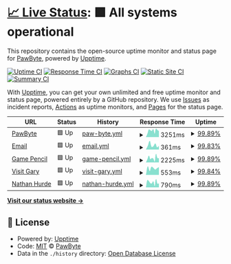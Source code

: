 # [📈 Live Status](https://uptime.pawbyte.com): <!--live status--> **🟩 All systems operational**

This repository contains the open-source uptime monitor and status page for [PawByte](http://www.pawbyte.com), powered by [Upptime](https://github.com/upptime/upptime).

[![Uptime CI](https://github.com/pawbyte/uptime/workflows/Uptime%20CI/badge.svg)](https://github.com/pawbyte/uptime/actions?query=workflow%3A%22Uptime+CI%22)
[![Response Time CI](https://github.com/pawbyte/uptime/workflows/Response%20Time%20CI/badge.svg)](https://github.com/pawbyte/uptime/actions?query=workflow%3A%22Response+Time+CI%22)
[![Graphs CI](https://github.com/pawbyte/uptime/workflows/Graphs%20CI/badge.svg)](https://github.com/pawbyte/uptime/actions?query=workflow%3A%22Graphs+CI%22)
[![Static Site CI](https://github.com/pawbyte/uptime/workflows/Static%20Site%20CI/badge.svg)](https://github.com/pawbyte/uptime/actions?query=workflow%3A%22Static+Site+CI%22)
[![Summary CI](https://github.com/pawbyte/uptime/workflows/Summary%20CI/badge.svg)](https://github.com/pawbyte/uptime/actions?query=workflow%3A%22Summary+CI%22)

With [Upptime](https://upptime.js.org), you can get your own unlimited and free uptime monitor and status page, powered entirely by a GitHub repository. We use [Issues](https://github.com/pawbyte/uptime/issues) as incident reports, [Actions](https://github.com/pawbyte/uptime/actions) as uptime monitors, and [Pages](https://uptime.pawbyte.com) for the status page.

<!--start: status pages-->
<!-- This summary is generated by Upptime (https://github.com/upptime/upptime) -->
<!-- Do not edit this manually, your changes will be overwritten -->
<!-- prettier-ignore -->
| URL | Status | History | Response Time | Uptime |
| --- | ------ | ------- | ------------- | ------ |
| <img alt="" src="https://icons.duckduckgo.com/ip3/pawbyte.com.ico" height="13"> [PawByte](https://pawbyte.com) | 🟩 Up | [paw-byte.yml](https://github.com/pawbyte/uptime/commits/HEAD/history/paw-byte.yml) | <details><summary><img alt="Response time graph" src="./graphs/paw-byte/response-time-week.png" height="20"> 3251ms</summary><br><a href="https://uptime.pawbyte.com/history/paw-byte"><img alt="Response time 1222" src="https://img.shields.io/endpoint?url=https%3A%2F%2Fraw.githubusercontent.com%2Fpawbyte%2Fuptime%2FHEAD%2Fapi%2Fpaw-byte%2Fresponse-time.json"></a><br><a href="https://uptime.pawbyte.com/history/paw-byte"><img alt="24-hour response time 3209" src="https://img.shields.io/endpoint?url=https%3A%2F%2Fraw.githubusercontent.com%2Fpawbyte%2Fuptime%2FHEAD%2Fapi%2Fpaw-byte%2Fresponse-time-day.json"></a><br><a href="https://uptime.pawbyte.com/history/paw-byte"><img alt="7-day response time 3251" src="https://img.shields.io/endpoint?url=https%3A%2F%2Fraw.githubusercontent.com%2Fpawbyte%2Fuptime%2FHEAD%2Fapi%2Fpaw-byte%2Fresponse-time-week.json"></a><br><a href="https://uptime.pawbyte.com/history/paw-byte"><img alt="30-day response time 3140" src="https://img.shields.io/endpoint?url=https%3A%2F%2Fraw.githubusercontent.com%2Fpawbyte%2Fuptime%2FHEAD%2Fapi%2Fpaw-byte%2Fresponse-time-month.json"></a><br><a href="https://uptime.pawbyte.com/history/paw-byte"><img alt="1-year response time 1222" src="https://img.shields.io/endpoint?url=https%3A%2F%2Fraw.githubusercontent.com%2Fpawbyte%2Fuptime%2FHEAD%2Fapi%2Fpaw-byte%2Fresponse-time-year.json"></a></details> | <details><summary><a href="https://uptime.pawbyte.com/history/paw-byte">99.89%</a></summary><a href="https://uptime.pawbyte.com/history/paw-byte"><img alt="All-time uptime 95.26%" src="https://img.shields.io/endpoint?url=https%3A%2F%2Fraw.githubusercontent.com%2Fpawbyte%2Fuptime%2FHEAD%2Fapi%2Fpaw-byte%2Fuptime.json"></a><br><a href="https://uptime.pawbyte.com/history/paw-byte"><img alt="24-hour uptime 100.00%" src="https://img.shields.io/endpoint?url=https%3A%2F%2Fraw.githubusercontent.com%2Fpawbyte%2Fuptime%2FHEAD%2Fapi%2Fpaw-byte%2Fuptime-day.json"></a><br><a href="https://uptime.pawbyte.com/history/paw-byte"><img alt="7-day uptime 99.89%" src="https://img.shields.io/endpoint?url=https%3A%2F%2Fraw.githubusercontent.com%2Fpawbyte%2Fuptime%2FHEAD%2Fapi%2Fpaw-byte%2Fuptime-week.json"></a><br><a href="https://uptime.pawbyte.com/history/paw-byte"><img alt="30-day uptime 99.47%" src="https://img.shields.io/endpoint?url=https%3A%2F%2Fraw.githubusercontent.com%2Fpawbyte%2Fuptime%2FHEAD%2Fapi%2Fpaw-byte%2Fuptime-month.json"></a><br><a href="https://uptime.pawbyte.com/history/paw-byte"><img alt="1-year uptime 95.26%" src="https://img.shields.io/endpoint?url=https%3A%2F%2Fraw.githubusercontent.com%2Fpawbyte%2Fuptime%2FHEAD%2Fapi%2Fpaw-byte%2Fuptime-year.json"></a></details>
| <img alt="" src="https://icons.duckduckgo.com/ip3/email.pawbyte.com.ico" height="13"> [Email](https://email.pawbyte.com) | 🟩 Up | [email.yml](https://github.com/pawbyte/uptime/commits/HEAD/history/email.yml) | <details><summary><img alt="Response time graph" src="./graphs/email/response-time-week.png" height="20"> 361ms</summary><br><a href="https://uptime.pawbyte.com/history/email"><img alt="Response time 354" src="https://img.shields.io/endpoint?url=https%3A%2F%2Fraw.githubusercontent.com%2Fpawbyte%2Fuptime%2FHEAD%2Fapi%2Femail%2Fresponse-time.json"></a><br><a href="https://uptime.pawbyte.com/history/email"><img alt="24-hour response time 376" src="https://img.shields.io/endpoint?url=https%3A%2F%2Fraw.githubusercontent.com%2Fpawbyte%2Fuptime%2FHEAD%2Fapi%2Femail%2Fresponse-time-day.json"></a><br><a href="https://uptime.pawbyte.com/history/email"><img alt="7-day response time 361" src="https://img.shields.io/endpoint?url=https%3A%2F%2Fraw.githubusercontent.com%2Fpawbyte%2Fuptime%2FHEAD%2Fapi%2Femail%2Fresponse-time-week.json"></a><br><a href="https://uptime.pawbyte.com/history/email"><img alt="30-day response time 322" src="https://img.shields.io/endpoint?url=https%3A%2F%2Fraw.githubusercontent.com%2Fpawbyte%2Fuptime%2FHEAD%2Fapi%2Femail%2Fresponse-time-month.json"></a><br><a href="https://uptime.pawbyte.com/history/email"><img alt="1-year response time 354" src="https://img.shields.io/endpoint?url=https%3A%2F%2Fraw.githubusercontent.com%2Fpawbyte%2Fuptime%2FHEAD%2Fapi%2Femail%2Fresponse-time-year.json"></a></details> | <details><summary><a href="https://uptime.pawbyte.com/history/email">99.83%</a></summary><a href="https://uptime.pawbyte.com/history/email"><img alt="All-time uptime 99.81%" src="https://img.shields.io/endpoint?url=https%3A%2F%2Fraw.githubusercontent.com%2Fpawbyte%2Fuptime%2FHEAD%2Fapi%2Femail%2Fuptime.json"></a><br><a href="https://uptime.pawbyte.com/history/email"><img alt="24-hour uptime 98.78%" src="https://img.shields.io/endpoint?url=https%3A%2F%2Fraw.githubusercontent.com%2Fpawbyte%2Fuptime%2FHEAD%2Fapi%2Femail%2Fuptime-day.json"></a><br><a href="https://uptime.pawbyte.com/history/email"><img alt="7-day uptime 99.83%" src="https://img.shields.io/endpoint?url=https%3A%2F%2Fraw.githubusercontent.com%2Fpawbyte%2Fuptime%2FHEAD%2Fapi%2Femail%2Fuptime-week.json"></a><br><a href="https://uptime.pawbyte.com/history/email"><img alt="30-day uptime 99.79%" src="https://img.shields.io/endpoint?url=https%3A%2F%2Fraw.githubusercontent.com%2Fpawbyte%2Fuptime%2FHEAD%2Fapi%2Femail%2Fuptime-month.json"></a><br><a href="https://uptime.pawbyte.com/history/email"><img alt="1-year uptime 99.81%" src="https://img.shields.io/endpoint?url=https%3A%2F%2Fraw.githubusercontent.com%2Fpawbyte%2Fuptime%2FHEAD%2Fapi%2Femail%2Fuptime-year.json"></a></details>
| <img alt="" src="https://icons.duckduckgo.com/ip3/gamepencil.net.ico" height="13"> [Game Pencil](https://gamepencil.net) | 🟩 Up | [game-pencil.yml](https://github.com/pawbyte/uptime/commits/HEAD/history/game-pencil.yml) | <details><summary><img alt="Response time graph" src="./graphs/game-pencil/response-time-week.png" height="20"> 2225ms</summary><br><a href="https://uptime.pawbyte.com/history/game-pencil"><img alt="Response time 936" src="https://img.shields.io/endpoint?url=https%3A%2F%2Fraw.githubusercontent.com%2Fpawbyte%2Fuptime%2FHEAD%2Fapi%2Fgame-pencil%2Fresponse-time.json"></a><br><a href="https://uptime.pawbyte.com/history/game-pencil"><img alt="24-hour response time 2206" src="https://img.shields.io/endpoint?url=https%3A%2F%2Fraw.githubusercontent.com%2Fpawbyte%2Fuptime%2FHEAD%2Fapi%2Fgame-pencil%2Fresponse-time-day.json"></a><br><a href="https://uptime.pawbyte.com/history/game-pencil"><img alt="7-day response time 2225" src="https://img.shields.io/endpoint?url=https%3A%2F%2Fraw.githubusercontent.com%2Fpawbyte%2Fuptime%2FHEAD%2Fapi%2Fgame-pencil%2Fresponse-time-week.json"></a><br><a href="https://uptime.pawbyte.com/history/game-pencil"><img alt="30-day response time 1976" src="https://img.shields.io/endpoint?url=https%3A%2F%2Fraw.githubusercontent.com%2Fpawbyte%2Fuptime%2FHEAD%2Fapi%2Fgame-pencil%2Fresponse-time-month.json"></a><br><a href="https://uptime.pawbyte.com/history/game-pencil"><img alt="1-year response time 936" src="https://img.shields.io/endpoint?url=https%3A%2F%2Fraw.githubusercontent.com%2Fpawbyte%2Fuptime%2FHEAD%2Fapi%2Fgame-pencil%2Fresponse-time-year.json"></a></details> | <details><summary><a href="https://uptime.pawbyte.com/history/game-pencil">99.89%</a></summary><a href="https://uptime.pawbyte.com/history/game-pencil"><img alt="All-time uptime 94.92%" src="https://img.shields.io/endpoint?url=https%3A%2F%2Fraw.githubusercontent.com%2Fpawbyte%2Fuptime%2FHEAD%2Fapi%2Fgame-pencil%2Fuptime.json"></a><br><a href="https://uptime.pawbyte.com/history/game-pencil"><img alt="24-hour uptime 100.00%" src="https://img.shields.io/endpoint?url=https%3A%2F%2Fraw.githubusercontent.com%2Fpawbyte%2Fuptime%2FHEAD%2Fapi%2Fgame-pencil%2Fuptime-day.json"></a><br><a href="https://uptime.pawbyte.com/history/game-pencil"><img alt="7-day uptime 99.89%" src="https://img.shields.io/endpoint?url=https%3A%2F%2Fraw.githubusercontent.com%2Fpawbyte%2Fuptime%2FHEAD%2Fapi%2Fgame-pencil%2Fuptime-week.json"></a><br><a href="https://uptime.pawbyte.com/history/game-pencil"><img alt="30-day uptime 99.41%" src="https://img.shields.io/endpoint?url=https%3A%2F%2Fraw.githubusercontent.com%2Fpawbyte%2Fuptime%2FHEAD%2Fapi%2Fgame-pencil%2Fuptime-month.json"></a><br><a href="https://uptime.pawbyte.com/history/game-pencil"><img alt="1-year uptime 94.92%" src="https://img.shields.io/endpoint?url=https%3A%2F%2Fraw.githubusercontent.com%2Fpawbyte%2Fuptime%2FHEAD%2Fapi%2Fgame-pencil%2Fuptime-year.json"></a></details>
| <img alt="" src="https://icons.duckduckgo.com/ip3/visitgary.net.ico" height="13"> [Visit Gary](https://visitgary.net) | 🟩 Up | [visit-gary.yml](https://github.com/pawbyte/uptime/commits/HEAD/history/visit-gary.yml) | <details><summary><img alt="Response time graph" src="./graphs/visit-gary/response-time-week.png" height="20"> 553ms</summary><br><a href="https://uptime.pawbyte.com/history/visit-gary"><img alt="Response time 768" src="https://img.shields.io/endpoint?url=https%3A%2F%2Fraw.githubusercontent.com%2Fpawbyte%2Fuptime%2FHEAD%2Fapi%2Fvisit-gary%2Fresponse-time.json"></a><br><a href="https://uptime.pawbyte.com/history/visit-gary"><img alt="24-hour response time 627" src="https://img.shields.io/endpoint?url=https%3A%2F%2Fraw.githubusercontent.com%2Fpawbyte%2Fuptime%2FHEAD%2Fapi%2Fvisit-gary%2Fresponse-time-day.json"></a><br><a href="https://uptime.pawbyte.com/history/visit-gary"><img alt="7-day response time 553" src="https://img.shields.io/endpoint?url=https%3A%2F%2Fraw.githubusercontent.com%2Fpawbyte%2Fuptime%2FHEAD%2Fapi%2Fvisit-gary%2Fresponse-time-week.json"></a><br><a href="https://uptime.pawbyte.com/history/visit-gary"><img alt="30-day response time 613" src="https://img.shields.io/endpoint?url=https%3A%2F%2Fraw.githubusercontent.com%2Fpawbyte%2Fuptime%2FHEAD%2Fapi%2Fvisit-gary%2Fresponse-time-month.json"></a><br><a href="https://uptime.pawbyte.com/history/visit-gary"><img alt="1-year response time 768" src="https://img.shields.io/endpoint?url=https%3A%2F%2Fraw.githubusercontent.com%2Fpawbyte%2Fuptime%2FHEAD%2Fapi%2Fvisit-gary%2Fresponse-time-year.json"></a></details> | <details><summary><a href="https://uptime.pawbyte.com/history/visit-gary">99.84%</a></summary><a href="https://uptime.pawbyte.com/history/visit-gary"><img alt="All-time uptime 99.89%" src="https://img.shields.io/endpoint?url=https%3A%2F%2Fraw.githubusercontent.com%2Fpawbyte%2Fuptime%2FHEAD%2Fapi%2Fvisit-gary%2Fuptime.json"></a><br><a href="https://uptime.pawbyte.com/history/visit-gary"><img alt="24-hour uptime 98.88%" src="https://img.shields.io/endpoint?url=https%3A%2F%2Fraw.githubusercontent.com%2Fpawbyte%2Fuptime%2FHEAD%2Fapi%2Fvisit-gary%2Fuptime-day.json"></a><br><a href="https://uptime.pawbyte.com/history/visit-gary"><img alt="7-day uptime 99.84%" src="https://img.shields.io/endpoint?url=https%3A%2F%2Fraw.githubusercontent.com%2Fpawbyte%2Fuptime%2FHEAD%2Fapi%2Fvisit-gary%2Fuptime-week.json"></a><br><a href="https://uptime.pawbyte.com/history/visit-gary"><img alt="30-day uptime 99.85%" src="https://img.shields.io/endpoint?url=https%3A%2F%2Fraw.githubusercontent.com%2Fpawbyte%2Fuptime%2FHEAD%2Fapi%2Fvisit-gary%2Fuptime-month.json"></a><br><a href="https://uptime.pawbyte.com/history/visit-gary"><img alt="1-year uptime 99.89%" src="https://img.shields.io/endpoint?url=https%3A%2F%2Fraw.githubusercontent.com%2Fpawbyte%2Fuptime%2FHEAD%2Fapi%2Fvisit-gary%2Fuptime-year.json"></a></details>
| <img alt="" src="https://icons.duckduckgo.com/ip3/nathanhurde.com.ico" height="13"> [Nathan Hurde](https://nathanhurde.com) | 🟩 Up | [nathan-hurde.yml](https://github.com/pawbyte/uptime/commits/HEAD/history/nathan-hurde.yml) | <details><summary><img alt="Response time graph" src="./graphs/nathan-hurde/response-time-week.png" height="20"> 790ms</summary><br><a href="https://uptime.pawbyte.com/history/nathan-hurde"><img alt="Response time 620" src="https://img.shields.io/endpoint?url=https%3A%2F%2Fraw.githubusercontent.com%2Fpawbyte%2Fuptime%2FHEAD%2Fapi%2Fnathan-hurde%2Fresponse-time.json"></a><br><a href="https://uptime.pawbyte.com/history/nathan-hurde"><img alt="24-hour response time 630" src="https://img.shields.io/endpoint?url=https%3A%2F%2Fraw.githubusercontent.com%2Fpawbyte%2Fuptime%2FHEAD%2Fapi%2Fnathan-hurde%2Fresponse-time-day.json"></a><br><a href="https://uptime.pawbyte.com/history/nathan-hurde"><img alt="7-day response time 790" src="https://img.shields.io/endpoint?url=https%3A%2F%2Fraw.githubusercontent.com%2Fpawbyte%2Fuptime%2FHEAD%2Fapi%2Fnathan-hurde%2Fresponse-time-week.json"></a><br><a href="https://uptime.pawbyte.com/history/nathan-hurde"><img alt="30-day response time 823" src="https://img.shields.io/endpoint?url=https%3A%2F%2Fraw.githubusercontent.com%2Fpawbyte%2Fuptime%2FHEAD%2Fapi%2Fnathan-hurde%2Fresponse-time-month.json"></a><br><a href="https://uptime.pawbyte.com/history/nathan-hurde"><img alt="1-year response time 620" src="https://img.shields.io/endpoint?url=https%3A%2F%2Fraw.githubusercontent.com%2Fpawbyte%2Fuptime%2FHEAD%2Fapi%2Fnathan-hurde%2Fresponse-time-year.json"></a></details> | <details><summary><a href="https://uptime.pawbyte.com/history/nathan-hurde">99.89%</a></summary><a href="https://uptime.pawbyte.com/history/nathan-hurde"><img alt="All-time uptime 95.66%" src="https://img.shields.io/endpoint?url=https%3A%2F%2Fraw.githubusercontent.com%2Fpawbyte%2Fuptime%2FHEAD%2Fapi%2Fnathan-hurde%2Fuptime.json"></a><br><a href="https://uptime.pawbyte.com/history/nathan-hurde"><img alt="24-hour uptime 100.00%" src="https://img.shields.io/endpoint?url=https%3A%2F%2Fraw.githubusercontent.com%2Fpawbyte%2Fuptime%2FHEAD%2Fapi%2Fnathan-hurde%2Fuptime-day.json"></a><br><a href="https://uptime.pawbyte.com/history/nathan-hurde"><img alt="7-day uptime 99.89%" src="https://img.shields.io/endpoint?url=https%3A%2F%2Fraw.githubusercontent.com%2Fpawbyte%2Fuptime%2FHEAD%2Fapi%2Fnathan-hurde%2Fuptime-week.json"></a><br><a href="https://uptime.pawbyte.com/history/nathan-hurde"><img alt="30-day uptime 99.43%" src="https://img.shields.io/endpoint?url=https%3A%2F%2Fraw.githubusercontent.com%2Fpawbyte%2Fuptime%2FHEAD%2Fapi%2Fnathan-hurde%2Fuptime-month.json"></a><br><a href="https://uptime.pawbyte.com/history/nathan-hurde"><img alt="1-year uptime 95.66%" src="https://img.shields.io/endpoint?url=https%3A%2F%2Fraw.githubusercontent.com%2Fpawbyte%2Fuptime%2FHEAD%2Fapi%2Fnathan-hurde%2Fuptime-year.json"></a></details>

<!--end: status pages-->

[**Visit our status website →**](https://uptime.pawbyte.com)

## 📄 License

- Powered by: [Upptime](https://github.com/upptime/upptime)
- Code: [MIT](./LICENSE) © [PawByte](http://www.pawbyte.com)
- Data in the `./history` directory: [Open Database License](https://opendatacommons.org/licenses/odbl/1-0/)
